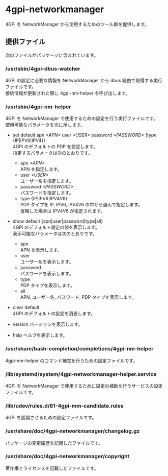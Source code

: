 4gpi-networkmanager
===================

4GPi を NetworkManager から使用するためのツール群を提供します。

## 提供ファイル
次のファイルがパッケージに含まれています。

### /usr/sbin/4gpi-dbus-watcher
4GPi の設定に必要な情報を NetworkManager から dbus 経由で取得する実行ファイルです。  
接続情報が更新された際に 4gpi-nm-helper を呼び出します。

### /usr/sbin/4gpi-nm-helper
4GPi を NetworkManager で使用するための設定を行う実行ファイルです。  
使用可能なパラメータを次に示します。

+ set default apn _&lt;APN&gt;_ user _&lt;USER&gt;_ password _&lt;PASSWORD&gt;_ [type {IP|IPV6|IPV4}]  
  4GPi のデフォルトの PDP を設定します。  
  指定するパラメータは次のとおりです。  
  - apn _&lt;APN&gt;_  
    APN を指定します。
  - user _&lt;USER&gt;_  
    ユーザー名を指定します。
  - password _&lt;PASSWORD&gt;_  
    パスワードを指定します。
  - type {IP|IPV6|IPV4V6}  
    PDP タイプを IP, IPV6, IPV4V6 の中から選んで指定します。  
    省略した場合は IPV4V6 が指定されます。

+ show default {apn|user|password|type|all}  
  4GPi のデフォルト設定の値を表示します。  
  表示可能なパラメータは次のとおりです。
  - apn  
    APN を表示します。
  - user  
    ユーザー名を表示します。
  - password  
    パスワードを表示します。
  - type  
     PDP タイプを表示します。
  - all  
    APN, ユーザー名, パスワード, PDP タイプを表示します。

+ clear default  
  4GPi のデフォルトの設定を消去します。

+ version
  バージョンを表示します。  

+ help
  ヘルプを表示します。

### /usr/share/bash-completion/completions/4gpi-nm-helper
4gpi-nm-helper のコマンド補完を行うための設定ファイルです。

### /lib/systemd/system/4gpi-networkmanager-helper.service
4GPi を NetworkManager で使用するために設定の補助を行うサービスの設定ファイルです。

### /lib/udev/rules.d/81-4gpi-mm-candidate.rules
4GPi を認識させるための設定ファイルです。

### /usr/share/doc/4gpi-networkmanager/changelog.gz
パッケージの変更履歴を記録したファイルです。

### /usr/share/doc/4gpi-networkmanager/copyright
著作権とライセンスを記載したファイルです。
